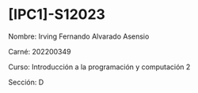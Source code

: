 # [IPC1]-S12023

Nombre: Irving Fernando Alvarado Asensio

Carné: 202200349

Curso: Introducción a la programación y computación 2

Sección: D
